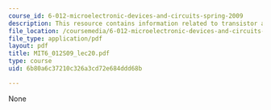 ```yaml
---
course_id: 6-012-microelectronic-devices-and-circuits-spring-2009
description: This resource contains information related to transistor amplifiers.
file_location: /coursemedia/6-012-microelectronic-devices-and-circuits-spring-2009/6b80a6c37210c326a3cd72e684ddd68b_MIT6_012S09_lec20.pdf
file_type: application/pdf
layout: pdf
title: MIT6_012S09_lec20.pdf
type: course
uid: 6b80a6c37210c326a3cd72e684ddd68b

---
```

None